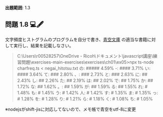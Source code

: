 **出題範囲**: 1.3

## 問題 1.8 💻🖋️

文字頻度ヒストグラムのプログラムを自分で書き、[青空文庫](https://www.aozora.gr.jp/) の適当な書籍に対して実行し、結果を記載しなさい。

> C:\Users\r00528257\OneDrive - Ricoh\ドキュメント\javascript講座\練習問題\exercises-main-exercises\exercises\ch01\ex05>npx ts-node charfreq.ts < negai_hitotsu.txt
> の: ##### 4.59%
> -: #### 3.71%
> い: #### 3.64%
> て: ### 2.80%
> 、: ### 2.73%
> と: ### 2.63%
> に: ## 2.43%
> し: ## 2.26%
> た: ## 2.19%
> は: ## 2.02%
> で: ## 1.75%
> か: ## 1.72%
> な: ## 1.62%
> 。: ## 1.59%
> が: ## 1.59%
> る: ## 1.55%
> れ: # 1.48%
> も: # 1.45%
> う: # 1.42%
> 人: # 1.42%
> す: # 1.35%
> ま: # 1.35%
> っ: # 1.28%
> を: # 1.28%
> り: # 1.21%
> ら: # 1.18%
> く: # 1.08%
> ち: # 1.05%

※nodejsがshift-jisに対応してないので、メモ帳で青空をutf-8に変更
